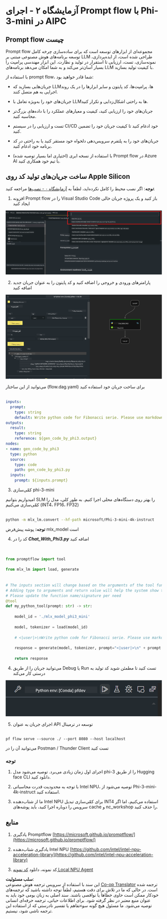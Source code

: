 <!--
CO_OP_TRANSLATOR_METADATA:
{
  "original_hash": "3dbbf568625b1ee04b354c2dc81d3248",
  "translation_date": "2025-07-17T04:23:01+00:00",
  "source_file": "md/02.Application/02.Code/Phi3/VSCodeExt/HOL/Apple/02.PromptflowWithMLX.md",
  "language_code": "fa"
}
-->
# **آزمایشگاه ۲ - اجرای Prompt flow با Phi-3-mini در AIPC**

## **Prompt flow چیست**

Prompt flow مجموعه‌ای از ابزارهای توسعه است که برای ساده‌سازی چرخه کامل توسعه برنامه‌های هوش مصنوعی مبتنی بر LLM طراحی شده است، از ایده‌پردازی، نمونه‌سازی، تست، ارزیابی تا استقرار در تولید و نظارت. این ابزار مهندسی پرامپت را بسیار آسان‌تر می‌کند و به شما امکان می‌دهد برنامه‌های LLM با کیفیت تولید بسازید.

با استفاده از prompt flow، شما قادر خواهید بود:

- جریان‌هایی بسازید که LLMها، پرامپت‌ها، کد پایتون و سایر ابزارها را در یک روند اجرایی به هم متصل کنند.

- جریان‌های خود را به‌ویژه تعامل با LLMها به راحتی اشکال‌زدایی و تکرار کنید.

- جریان‌های خود را ارزیابی کنید، کیفیت و معیارهای عملکرد را با داده‌های بزرگ‌تر محاسبه کنید.

- تست و ارزیابی را در سیستم CI/CD خود ادغام کنید تا کیفیت جریان خود را تضمین کنید.

- جریان‌های خود را به پلتفرم سرویس‌دهی دلخواه خود مستقر کنید یا به راحتی در کد برنامه خود ادغام کنید.

- (اختیاری اما بسیار توصیه شده) با استفاده از نسخه ابری Prompt flow در Azure AI با تیم خود همکاری کنید.

## **ساخت جریان‌های تولید کد روی Apple Silicon**

***توجه***: اگر نصب محیط را کامل نکرده‌اید، لطفاً به [آزمایشگاه ۰ - نصب‌ها](./01.Installations.md) مراجعه کنید.

1. افزونه Prompt flow را در Visual Studio Code باز کنید و یک پروژه جریان خالی ایجاد کنید

![create](../../../../../../../../../translated_images/pf_create.bde888dc83502eba082a058175bbf1eee6791219795393a386b06fd3043ec54d.fa.png)

2. پارامترهای ورودی و خروجی را اضافه کنید و کد پایتون را به عنوان جریان جدید اضافه کنید

![flow](../../../../../../../../../translated_images/pf_flow.520824c0969f2a94f17e947f86bdc4b4c6c88a2efa394fe3bcfb58c0dbc578a7.fa.png)

می‌توانید از این ساختار (flow.dag.yaml) برای ساخت جریان خود استفاده کنید

```yaml

inputs:
  prompt:
    type: string
    default: Write python code for Fibonacci serie. Please use markdown as output
outputs:
  result:
    type: string
    reference: ${gen_code_by_phi3.output}
nodes:
- name: gen_code_by_phi3
  type: python
  source:
    type: code
    path: gen_code_by_phi3.py
  inputs:
    prompt: ${inputs.prompt}


```

3. کمّی‌سازی phi-3-mini

امیدواریم بتوانیم SLM را بهتر روی دستگاه‌های محلی اجرا کنیم. به طور کلی، مدل را کمّی‌سازی می‌کنیم (INT4، FP16، FP32)

```bash

python -m mlx_lm.convert --hf-path microsoft/Phi-3-mini-4k-instruct

```

**توجه:** پوشه پیش‌فرض mlx_model است

4. کد را در ***Chat_With_Phi3.py*** اضافه کنید

```python


from promptflow import tool

from mlx_lm import load, generate


# The inputs section will change based on the arguments of the tool function, after you save the code
# Adding type to arguments and return value will help the system show the types properly
# Please update the function name/signature per need
@tool
def my_python_tool(prompt: str) -> str:

    model_id = './mlx_model_phi3_mini'

    model, tokenizer = load(model_id)

    # <|user|>\nWrite python code for Fibonacci serie. Please use markdown as output<|end|>\n<|assistant|>

    response = generate(model, tokenizer, prompt="<|user|>\n" + prompt  + "<|end|>\n<|assistant|>", max_tokens=2048, verbose=True)

    return response


```

4. می‌توانید جریان را از طریق Debug یا Run تست کنید تا مطمئن شوید کد تولید به درستی کار می‌کند

![RUN](../../../../../../../../../translated_images/pf_run.4239e8a0b420a58284edf6ee1471c1697c345670313c8e7beac0edaee15b9a9d.fa.png)

5. اجرای جریان به عنوان API توسعه در ترمینال

```

pf flow serve --source ./ --port 8080 --host localhost   

```

می‌توانید آن را در Postman / Thunder Client تست کنید

### **توجه**

1. اجرای اول زمان زیادی می‌برد. توصیه می‌شود مدل phi-3 را از طریق Hugging face CLI دانلود کنید.

2. با توجه به محدودیت قدرت محاسباتی Intel NPU، توصیه می‌شود از Phi-3-mini-4k-instruct استفاده کنید.

3. ما از شتاب‌دهنده Intel NPU برای کمّی‌سازی تبدیل INT4 استفاده می‌کنیم، اما اگر سرویس را دوباره اجرا کنید، باید پوشه‌های cache و nc_workshop را حذف کنید.

## **منابع**

1. یادگیری Promptflow [https://microsoft.github.io/promptflow/](https://microsoft.github.io/promptflow/)

2. یادگیری شتاب‌دهنده Intel NPU [https://github.com/intel/intel-npu-acceleration-library](https://github.com/intel/intel-npu-acceleration-library)

3. کد نمونه، دانلود [کد نمونه Local NPU Agent](../../../../../../../../../code/07.Lab/01/AIPC/local-npu-agent)

**سلب مسئولیت**:  
این سند با استفاده از سرویس ترجمه هوش مصنوعی [Co-op Translator](https://github.com/Azure/co-op-translator) ترجمه شده است. در حالی که ما در تلاش برای دقت هستیم، لطفاً توجه داشته باشید که ترجمه‌های خودکار ممکن است حاوی خطاها یا نواقصی باشند. سند اصلی به زبان بومی خود باید به عنوان منبع معتبر در نظر گرفته شود. برای اطلاعات حیاتی، ترجمه حرفه‌ای انسانی توصیه می‌شود. ما مسئول هیچ گونه سوءتفاهم یا تفسیر نادرستی که از استفاده این ترجمه ناشی شود، نیستیم.
